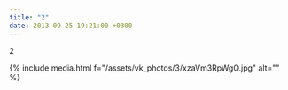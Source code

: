 ```yaml
---
title: "2"
date: 2013-09-25 19:21:00 +0300
---
```


2

{% include media.html f="/assets/vk_photos/3/xzaVm3RpWgQ.jpg" alt="" %}

